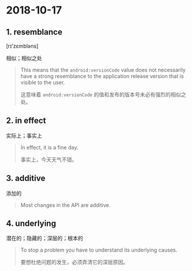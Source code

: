 # 2018-10-17

## 1. resemblance

[rɪ'zɛmbləns]

相似；相似之处

> This means that the `android:versionCode` value does not necessarily have a strong resemblance to the application release version that is visible to the user.
>
> 这意味着 `android:versionCode` 的值和发布的版本号未必有强烈的相似之处。

## 2. in effect

实际上；事实上

> In effect, it is a fine day.
> 
> 事实上，今天天气不错。


## 3. additive

添加的

> Most changes in the API are additive.

## 4. underlying

潜在的；隐藏的；深层的；根本的

> To stop a problem you have to understand its underlying causes.
>
> 要想杜绝问题的发生，必须弄清它的深层原因。